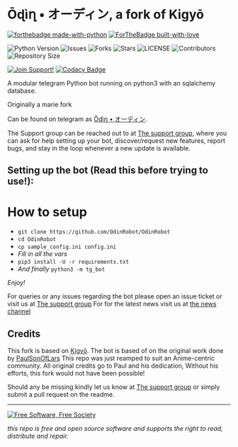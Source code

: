 #  Ōɖìղ • オーディン, a fork of Kigyō

[![forthebadge made-with-python](http://ForTheBadge.com/images/badges/made-with-python.svg)](https://www.python.org/)
[![ForTheBadge built-with-love](http://ForTheBadge.com/images/badges/built-with-love.svg)](https://GitHub.com/AbOulfOoOoOuF/)</br>


![Python Version](https://img.shields.io/badge/python-3.8-green?style=for-the-badge&logo=appveyor)
![Issues](https://img.shields.io/github/issues/OdinRobot/OdinRobot?style=for-the-badge&logo=appveyor)
![Forks](https://img.shields.io/github/forks/OdinRobot/OdinRobot?style=for-the-badge&logo=appveyor)
![Stars](https://img.shields.io/github/stars/OdinRobot/OdinRobot?style=for-the-badge&logo=appveyor)
![LICENSE](https://img.shields.io/github/license/OdinRobot/OdinRobot?style=for-the-badge&logo=appveyor)
![Contributors](https://img.shields.io/github/contributors/OdinRobot/OdinRobot?style=for-the-badge&logo=appveyor)
![Repository Size](https://img.shields.io/github/repo-size/OdinRobot/OdinRobot?style=for-the-badge&logo=appveyor)</br>


[![Join Support!](https://img.shields.io/badge/Support%20Chat-SupportGroup-red)](https://t.me/TheBotsSupport)
[![Codacy Badge](https://app.codacy.com/project/badge/Grade/cfb691a93a064d9ea753ef2b5fccf797)](https://www.codacy.com/manual/OdinRobot/OdinRobot?utm_source=github.com&amp;utm_medium=referral&amp;utm_content=OdinRobot/OdinRobot&amp;utm_campaign=Badge_Grade)


A modular telegram Python bot running on python3 with an sqlalchemy database.

Originally a marie fork

Can be found on telegram as [Ōɖìղ • オーディン](https://t.me/OdinRobot).

The Support group can be reached out to at [The support group](https://t.me/TheBotsSupport), where you can ask for help setting up your bot, discover/request new features, report bugs, and stay in the loop whenever a new update is available.



## Setting up the bot (Read this before trying to use!):


# How to setup

- `git clone https://github.com/OdinRobot/OdinRobot`
- `cd OdinRobot`
- `cp sample_config.ini config.ini`
- *Fill in all the vars*
- `pip3 install -U -r requirements.txt`
- *And finally* `python3 -m tg_bot`

*Enjoy!*


For queries or any issues regarding the bot please open an issue ticket or visit us at [The support group](https://t.me/TheBotsSupport) 
For for the latest news visit us at [the news channel](https://t.me/LukeBots) 

## Credits
This fork is based on [Kigyō](https://github.com/Dank-del/EnterpriseALRobot).
The bot is based of on the original work done by [PaulSonOfLars](https://github.com/PaulSonOfLars)
This repo was just reamped to suit an Anime-centric community. All original credits go to Paul and his dedication, Without his efforts, this fork would not have been possible!


Should any be missing kindly let us know at [The support group](https://t.me/TheBotsSupport) or simply submit a pull request on the readme.


-------------------------------------------------------------------------------------


<a href="http://u.fsf.org/16e"><img src="https://static.fsf.org/nosvn/images/badges/fsfs_icons_red-bg.png" alt="Free Software, Free Society"></a>   

*this repo is free and open source software and supports the right to read, distribute and repair.*
